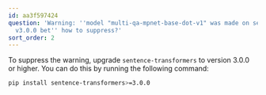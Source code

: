 ```yaml
---
id: aa3f597424
question: 'Warning: ''model "multi-qa-mpnet-base-dot-v1" was made on sentence transformers
  v3.0.0 bet'' how to suppress?'
sort_order: 2
---
```


To suppress the warning, upgrade `sentence-transformers` to version 3.0.0 or higher. You can do this by running the following command:

```bash
pip install sentence-transformers>=3.0.0
```